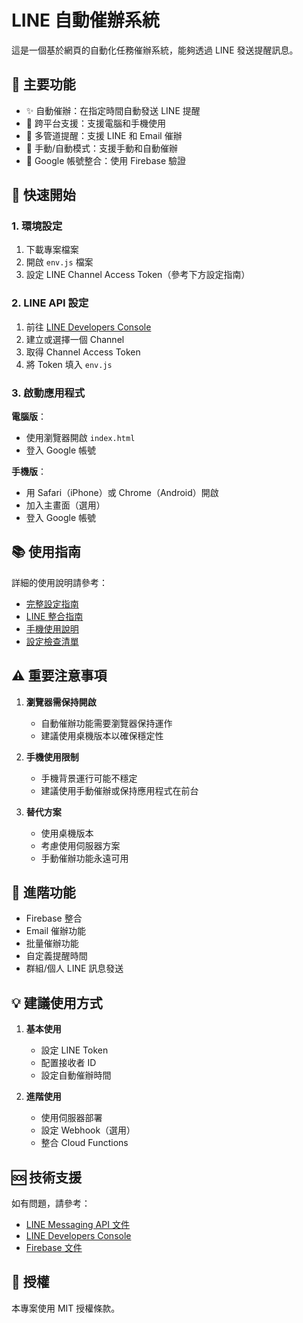 # LINE 自動催辦系統

這是一個基於網頁的自動化任務催辦系統，能夠透過 LINE 發送提醒訊息。

## 🌟 主要功能

- ✨ 自動催辦：在指定時間自動發送 LINE 提醒
- 📱 跨平台支援：支援電腦和手機使用
- 📧 多管道提醒：支援 LINE 和 Email 催辦
- 🔄 手動/自動模式：支援手動和自動催辦
- 🔐 Google 帳號整合：使用 Firebase 驗證

## 🚀 快速開始

### 1. 環境設定

1. 下載專案檔案
2. 開啟 `env.js` 檔案
3. 設定 LINE Channel Access Token（參考下方設定指南）

### 2. LINE API 設定

1. 前往 [LINE Developers Console](https://developers.line.biz/console/)
2. 建立或選擇一個 Channel
3. 取得 Channel Access Token
4. 將 Token 填入 `env.js`

### 3. 啟動應用程式

**電腦版**：
- 使用瀏覽器開啟 `index.html`
- 登入 Google 帳號

**手機版**：
- 用 Safari（iPhone）或 Chrome（Android）開啟
- 加入主畫面（選用）
- 登入 Google 帳號

## 📚 使用指南

詳細的使用說明請參考：
- [完整設定指南](SETUP_GUIDE.md)
- [LINE 整合指南](LINE_INTEGRATION_README.md)
- [手機使用說明](MOBILE_USAGE.md)
- [設定檢查清單](CHECKLIST.md)

## ⚠️ 重要注意事項

1. **瀏覽器需保持開啟**
   - 自動催辦功能需要瀏覽器保持運作
   - 建議使用桌機版本以確保穩定性

2. **手機使用限制**
   - 手機背景運行可能不穩定
   - 建議使用手動催辦或保持應用程式在前台

3. **替代方案**
   - 使用桌機版本
   - 考慮使用伺服器方案
   - 手動催辦功能永遠可用

## 🔧 進階功能

- Firebase 整合
- Email 催辦功能
- 批量催辦功能
- 自定義提醒時間
- 群組/個人 LINE 訊息發送

## 💡 建議使用方式

1. **基本使用**
   - 設定 LINE Token
   - 配置接收者 ID
   - 設定自動催辦時間

2. **進階使用**
   - 使用伺服器部署
   - 設定 Webhook（選用）
   - 整合 Cloud Functions

## 🆘 技術支援

如有問題，請參考：
- [LINE Messaging API 文件](https://developers.line.biz/zh-hant/docs/messaging-api/)
- [LINE Developers Console](https://developers.line.biz/console/)
- [Firebase 文件](https://firebase.google.com/docs)

## 📝 授權

本專案使用 MIT 授權條款。